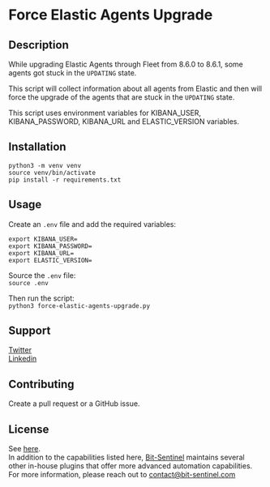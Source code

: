 # Force Elastic Agents Upgrade

## Description
While upgrading Elastic Agents through Fleet from 8.6.0 to 8.6.1, some agents got stuck in the `UPDATING` state. 

This script will collect information about all agents from Elastic and then will force the upgrade of the agents that are stuck in the `UPDATING` state.

This script uses environment variables for KIBANA_USER, KIBANA_PASSWORD, KIBANA_URL and ELASTIC_VERSION variables.

## Installation
```
python3 -m venv venv
source venv/bin/activate
pip install -r requirements.txt
```
## Usage
Create an `.env` file and add the required variables:  
```
export KIBANA_USER=
export KIBANA_PASSWORD=
export KIBANA_URL=
export ELASTIC_VERSION=
```
Source the `.env` file:  
`source .env`  

Then run the script:  
`python3 force-elastic-agents-upgrade.py`
## Support
[Twitter](https://twitter.com/anrsec)  
[Linkedin](https://www.linkedin.com/in/andrei-rediu/)

## Contributing
Create a pull request or a GitHub issue.

## License
See [here](LICENSE.md).  
In addition to the capabilities listed here, [Bit-Sentinel](https://bit-sentinel.com) maintains several other in-house plugins that offer more advanced automation capabilities. For more information, please reach out to contact@bit-sentinel.com

